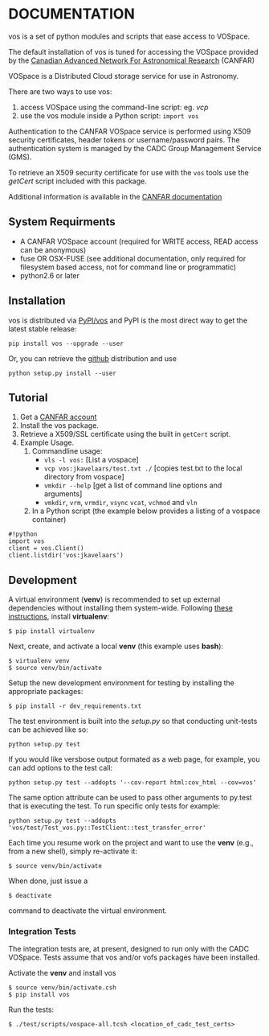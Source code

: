 # DOCUMENTATION

vos is a set of python modules and scripts that ease access to VOSpace.

The default installation of vos is tuned for accessing the VOSpace provided by the [Canadian Advanced Network For Astronomical Research](http://www.canfar.net/) (CANFAR)

VOSpace is a Distributed Cloud storage service for use in Astronomy.

There are two ways to use vos:
      
1. access VOSpace using the command-line script: eg. *vcp*
2. use the vos module inside a Python script: `import vos`

Authentication to the CANFAR VOSpace service is performed using X509 security certificates, header tokens or username/password pairs.
The authentication system is managed by the CADC Group Management Service (GMS).

To retrieve an X509 security certificate for use with the `vos` tools use the *getCert* script included with this package.

Additional information is available in the [CANFAR documentation](http://www.canfar.net/docs/vospace/)

## System Requirments

* A CANFAR VOSpace account (required for WRITE access, READ access can be anonymous)
* fuse OR OSX-FUSE  (see additional documentation, only required for filesystem  based access, not for command line or programmatic)
* python2.6 or later

## Installation

vos is distributed via [PyPI/vos](pypi.python.org/pypi/vos) and PyPI is the most direct way to get the latest stable release:

`pip install vos --upgrade --user`

Or, you can retrieve the [github](github.com/canfar/vos) distribution and use

 `python setup.py install --user`


## Tutorial

1. Get a [CANFAR account](http://www.canfar.phys.uvic.ca/canfar/auth/request.html)
2. Install the vos package.
3. Retrieve a X509/SSL certificate using the built in `getCert` script.
4. Example Usage.
    1. Commandline usage:
        * `vls -l vos:`   [List a vospace]
        * `vcp vos:jkavelaars/test.txt ./`  [copies test.txt to the local directory from vospace]
        * `vmkdir --help` [get a list of command line options and arguments]
        * `vmkdir`, `vrm`, `vrmdir`, `vsync` `vcat`, `vchmod` and `vln`
    2. In a Python script (the example below provides a listing of a vospace container)
```
#!python
import vos
client = vos.Client()
client.listdir('vos:jkavelaars')
```

## Development
A virtual environment (**venv**) is recommended to set up external dependencies without installing them system-wide. Following [these instructions](http://docs.python-guide.org/en/latest/dev/virtualenvs/), install **virtualenv**:
```
$ pip install virtualenv
```

Next, create, and activate a local **venv** (this example uses **bash**):
```
$ virtualenv venv
$ source venv/bin/activate
```
Setup the new development environment for testing by installing the appropriate packages:
```
$ pip install -r dev_requirements.txt
```
The test environment is built into the *setup.py* so that conducting unit-tests can be achieved like so:
```
python setup.py test
```
If you would like versbose output formated as a web page, for example, you can add options to the test call:
```
python setup.py test --addopts '--cov-report html:cov_html --cov=vos'
```

The same option attribute can be used to pass other arguments to py.test that is executing the test. To run specific only tests for example:
```
python setup.py test --addopts 'vos/test/Test_vos.py::TestClient::test_transfer_error'
```

Each time you resume work on the project and want to use the **venv** (e.g., from a new shell), simply re-activate it:
```
$ source venv/bin/activate
```
When done, just issue a 
```
$ deactivate
```
command to deactivate the virtual environment.


### Integration Tests
The integration tests are, at present, designed to run only with the CADC VOSpace. Tests assume that vos and/or vofs packages have been installed.

Activate the **venv** and install vos

```
$ source venv/bin/activate.csh
$ pip install vos
```

Run the tests:

```
$ ./test/scripts/vospace-all.tcsh <location_of_cadc_test_certs>
